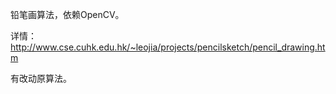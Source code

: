 铅笔画算法，依赖OpenCV。

详情：http://www.cse.cuhk.edu.hk/~leojia/projects/pencilsketch/pencil_drawing.htm

有改动原算法。
